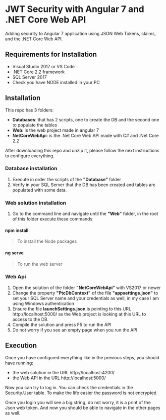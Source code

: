 # JWT Security with Angular 7 and .NET Core Web API

Adding security to Angular 7 application using JSON Web Tokens, claims, and the .NET Core Web API.

## Requirements for Installation
- Visual Studio 2017 or VS Code
- .NET Core 2.2 framework
- SQL Server 2017
- Check you have NODE installed in your PC

## Installation
This repo has 3 folders:
- __Databases__: that has 2 scripts, one to create the DB and the second one to populate the tables
- __Web__: is the web project made in angular 7 
- __NetCoreWebApi__: is the .Net Core Web API made with C# and .Net Core 2.2

After downloading this repo and unzip it, please follow the next instructions to configure everything.

### Database installation
1) Execute in order the scripts of the __"Database"__ folder
2) Verify in your SQL Server that the DB has been created and tables are populated with some data.

### Web solution installation
1) Go to the command line and navigate until the __"Web"__ folder, in the root of this folder execute these commands:

  #### npm install 
  > To install the Node packages
  
  #### ng serve
  > To run the web server

### Web Api
1) Open the solution of the folder __"NetCoreWebApi"__ with VS2017 or newer 
2) Change the property __"PtcDbContext"__ of the file __"appsettings.json"__ to set your SQL Server name and your credentials as well, in my case I am using Windows authentication
3) Ensure the file __launchSettings.json__ is pointing to this URL http://localhost:5000/ as the Web project is looking at this URL to access to the DB.
4) Compile the solution and press F5 to run the API
5) Do not worry if you see an empty page when you run the API

## Execution
Once you have configured everything like in the previous steps, you should have running:
- the web solution in the URL http://localhost:4200/ 
- the Web API in the URL http://localhost:5000/

Now you can try to log in. You can check the credentials in the Security.User table. To make the life easier the password is not encrypted.

Once you login you will see a big string, do not worry, it is a print of the Json web token. And now you should be able to navigate in the other pages as well.

